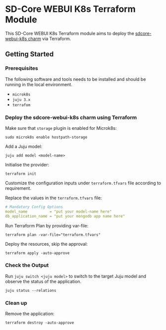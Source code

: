 # SD-Core WEBUI K8s Terraform Module

This SD-Core WEBUI K8s Terraform module aims to deploy the [sdcore-webui-k8s charm](https://charmhub.io/sdcore-webui-k8s) via Terraform.

## Getting Started

### Prerequisites

The following software and tools needs to be installed and should be running in the local environment.

- `microk8s`
- `juju 3.x`
- `terrafom`

### Deploy the sdcore-webui-k8s charm using Terraform

Make sure that `storage` plugin is enabled for Microk8s:

```console
sudo microk8s enable hostpath-storage
```

Add a Juju model:

```console
juju add model <model-name>
```

Initialise the provider:

```console
terraform init
```

Customize the configuration inputs under `terraform.tfvars` file according to requirement.

Replace the values in the `terraform.tfvars` file:

```yaml
# Mandatory Config Options
model_name          = "put your model-name here"
db_application_name = "put your mongodb app name here"
```

Run Terraform Plan by providing var-file:

```console
terraform plan -var-file="terraform.tfvars" 
```

Deploy the resources, skip the approval:

```console
terraform apply -auto-approve 
```

### Check the Output

Run `juju switch <juju model>` to switch to the target Juju model and observe the status of the application.

```console
juju status --relations
```

### Clean up

Remove the application:

```console
terraform destroy -auto-approve
```
